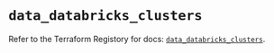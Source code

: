 # `data_databricks_clusters`

Refer to the Terraform Registory for docs: [`data_databricks_clusters`](https://registry.terraform.io/providers/databricks/databricks/1.17.0/docs/data-sources/clusters).
